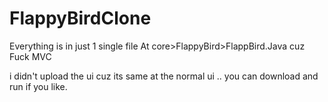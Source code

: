# FlappyBirdClone


Everything is in just 1 single file At core>FlappyBird>FlappBird.Java   cuz Fuck MVC 

i didn't upload the ui cuz its same at the normal ui .. you can download and run if you like.
